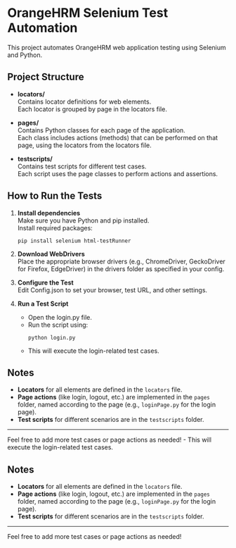 # OrangeHRM Selenium Test Automation

This project automates OrangeHRM web application testing using Selenium and Python.

## Project Structure

- **locators/**  
  Contains locator definitions for web elements.  
  Each locator is grouped by page in the locators file.

- **pages/**  
  Contains Python classes for each page of the application.  
  Each class includes actions (methods) that can be performed on that page, using the locators from the locators file.

- **testscripts/**  
  Contains test scripts for different test cases.  
  Each script uses the page classes to perform actions and assertions.

## How to Run the Tests

1. **Install dependencies**  
   Make sure you have Python and pip installed.  
   Install required packages:
   ```
   pip install selenium html-testRunner
   ```

2. **Download WebDrivers**  
   Place the appropriate browser drivers (e.g., ChromeDriver, GeckoDriver for Firefox, EdgeDriver) in the drivers folder as specified in your config.

3. **Configure the Test**  
   Edit Config.json to set your browser, test URL, and other settings.

4. **Run a Test Script**  
   - Open the login.py file.
   - Run the script using:
     ```
     python login.py
     ```
   - This will execute the login-related test cases.

## Notes

- **Locators** for all elements are defined in the `locators` file.
- **Page actions** (like login, logout, etc.) are implemented in the `pages` folder, named according to the page (e.g., `loginPage.py` for the login page).
- **Test scripts** for different scenarios are in the `testscripts` folder.

---

Feel free to add more test cases or page actions as needed!   - This will execute the login-related test cases.

## Notes

- **Locators** for all elements are defined in the `locators` file.
- **Page actions** (like login, logout, etc.) are implemented in the `pages` folder, named according to the page (e.g., `loginPage.py` for the login page).
- **Test scripts** for different scenarios are in the `testscripts` folder.

---

Feel free to add more test cases or page actions as needed!
